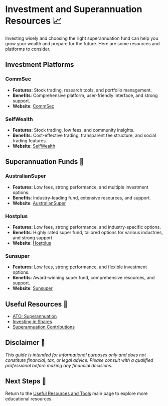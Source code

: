 # Investment and Superannuation Resources 📈

Investing wisely and choosing the right superannuation fund can help you grow your wealth and prepare for the future. Here are some resources and platforms to consider.

## Investment Platforms

### CommSec

- **Features**: Stock trading, research tools, and portfolio management.
- **Benefits**: Comprehensive platform, user-friendly interface, and strong support.
- **Website**: [CommSec](https://www.commsec.com.au/)

### SelfWealth

- **Features**: Stock trading, low fees, and community insights.
- **Benefits**: Cost-effective trading, transparent fee structure, and social trading features.
- **Website**: [SelfWealth](https://www.selfwealth.com.au/)

## Superannuation Funds 🏦

### AustralianSuper

- **Features**: Low fees, strong performance, and multiple investment options.
- **Benefits**: Industry-leading fund, extensive resources, and support.
- **Website**: [AustralianSuper](https://www.australiansuper.com/)

### Hostplus

- **Features**: Low fees, strong performance, and industry-specific options.
- **Benefits**: Highly rated super fund, tailored options for various industries, and strong support.
- **Website**: [Hostplus](https://hostplus.com.au/)

### Sunsuper

- **Features**: Low fees, strong performance, and flexible investment options.
- **Benefits**: Award-winning super fund, comprehensive resources, and support.
- **Website**: [Sunsuper](https://www.sunsuper.com.au/)

## Useful Resources 🔗

- [ATO: Superannuation](https://www.ato.gov.au/Individuals/Super/)
- [Investing in Shares](https://moneysmart.gov.au/investing/shares)
- [Superannuation Contributions](https://www.ato.gov.au/Individuals/Super/Growing-your-super/Adding-to-my-super/)

## Disclaimer 🚨

*This guide is intended for informational purposes only and does not constitute financial, tax, or legal advice. Please consult with a qualified professional before making any financial decisions.*

## Next Steps 🚀

Return to the [Useful Resources and Tools](resources-and-tools.md) main page to explore more educational resources.
